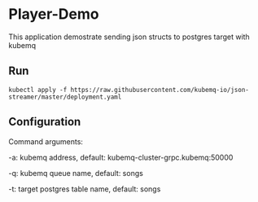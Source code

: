 # Player-Demo

This application demostrate sending json structs to postgres target with kubemq

## Run 
``` 
kubectl apply -f https://raw.githubusercontent.com/kubemq-io/json-streamer/master/deployment.yaml
```

## Configuration

Command arguments:

-a: kubemq address, default: kubemq-cluster-grpc.kubemq:50000

-q: kubemq queue name, default: songs

-t: target postgres table name, default: songs

